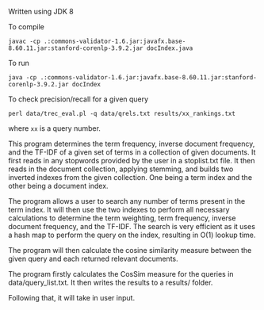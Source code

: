 Written using JDK 8

To compile

```javac -cp .:commons-validator-1.6.jar:javafx.base-8.60.11.jar:stanford-corenlp-3.9.2.jar docIndex.java```

To run

```java -cp .:commons-validator-1.6.jar:javafx.base-8.60.11.jar:stanford-corenlp-3.9.2.jar docIndex```

To check precision/recall for a given query

```perl data/trec_eval.pl -q data/qrels.txt results/xx_rankings.txt```

where ```xx``` is a query number.

This program determines the term frequency, inverse document frequency, and the TF-IDF of a given set of terms in a collection of given documents.
It first reads in any stopwords provided by the user in a stoplist.txt file. It then reads in the document collection, applying stemming, and builds two inverted indexes from the given collection. One being a term index and the other being a document index.

The program allows a user to search any number of terms present in the term index. It will then use the two indexes to perform all necessary calculations to determine the term weighting, term frequency, inverse document frequency, and the TF-IDF. The search is very efficient as it uses a hash map to perform the query on the index, resulting in O(1) lookup time.

The program will then calculate the cosine similarity measure between the given query and each returned relevant documents.

The program firstly calculates the CosSim measure for the queries in data/query_list.txt. It then writes the results to a results/ folder.

Following that, it will take in user input.
